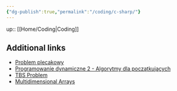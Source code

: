 ```yaml
---
{"dg-publish":true,"permalink":"/coding/c-sharp/"}
---
```


up:: [[Home/Coding\|Coding]]

## Additional links
- [Problem plecakowy](http://kaj.uniwersytetradom.pl/cshn.html)
- [Programowanie dynamiczne 2 - Algorytmy dla początkujących](https://www.youtube.com/watch?v=kXEBc3d9ft4)
- [TBS Problem](https://www.hackerrank.com/challenges/tbsp/problem)
- [Multidimensional Arrays](https://www.tutorialsteacher.com/csharp/csharp-multi-dimensional-array)
